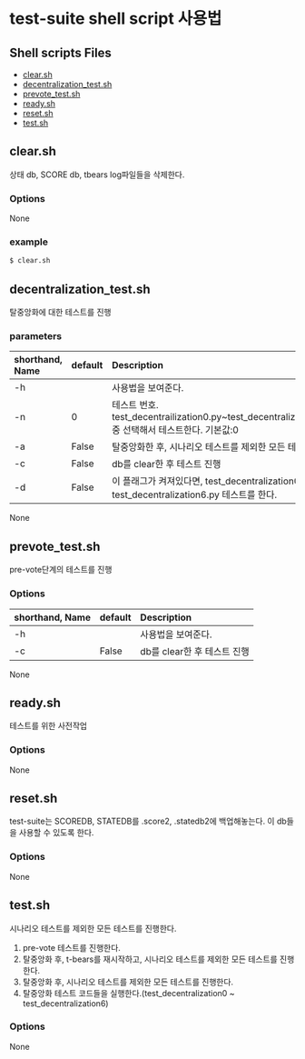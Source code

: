 # test-suite shell script 사용법

## Shell scripts Files

- [clear.sh](#clear.sh)
- [decentralization_test.sh](#decentralization_test.sh)
- [prevote_test.sh](#prevote_test.sh)
- [ready.sh](#ready.sh)
- [reset.sh](#reset.sh)
- [test.sh](#test.sh)

## clear.sh

상태 db, SCORE db, tbears log파일들을 삭제한다.
### Options

None

### example
```bash
$ clear.sh
```

## decentralization_test.sh
탈중앙화에 대한 테스트를 진행

### parameters


| shorthand, Name | default | Description                     |
| :-------------- | :------ | :------------------------------ |
| -h      |         | 사용법을 보여준다. |
| -n   |    0     | 테스트 번호. test_decentrailization0.py~test_decentralization6.py 중 선택해서 테스트한다. 기본값:0|
| -a   |    False  | 탈중앙화한 후, 시나리오 테스트를 제외한 모든 테스트 진행|
| -c   |    False     | db를 clear한 후 테스트 진행|
| -d   |    False | 이 플래그가 켜져있다면, test_decentralization0.py ~ test_decentralization6.py 테스트를 한다.|
None

## prevote_test.sh
pre-vote단계의 테스트를 진행

### Options


| shorthand, Name | default | Description                     |
| :-------------- | :------ | :------------------------------ |
| -h      |         | 사용법을 보여준다. |
| -c      |   False      | db를 clear한 후 테스트 진행 |

None

## ready.sh
테스트를 위한 사전작업

### Options

None

## reset.sh
test-suite는 SCOREDB, STATEDB를 .score2, .statedb2에 백업해놓는다. 이 db들을 사용할 수 있도록 한다.

### Options

None

## test.sh
시나리오 테스트를 제외한 모든 테스트를 진행한다.
1. pre-vote 테스트를 진행한다.
2. 탈중앙화 후, t-bears를 재시작하고, 시나리오 테스트를 제외한 모든 테스트를 진행한다.
3. 탈중앙화 후, 시나리오 테스트를 제외한 모든 테스트를 진행한다.
4. 탈중앙화 테스트 코드들을 실행한다.(test_decentralization0 ~ test_decentralization6)

### Options

None

